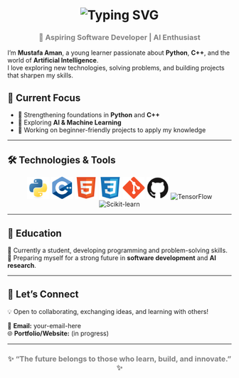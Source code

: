 <!-- 1) BIG HEADING WITH GREY THEME -->
<h1 align="center">
  <!-- Multiple lines in typing animation; separate them with semicolons (;) -->
  <img 
    src="https://readme-typing-svg.demolab.com/?lines=Hi+there!+I%27m+Mustafa+Aman;An+Aspiring+Software+Developer;Welcome+to+my+Profile!&font=Montserrat&weight=700&size=40&color=808080&duration=2000&pause=1000&center=true&vCenter=true&width=900&height=120" 
    alt="Typing SVG" 
  />
</h1>

<!-- 2) SUB-HEADING IN GREY -->
<h3 align="center" style="color:#808080;">
  🚀 Aspiring Software Developer | AI Enthusiast
</h3>

I’m **Mustafa Aman**, a young learner passionate about **Python**, **C++**, and the world of **Artificial Intelligence**.  
I love exploring new technologies, solving problems, and building projects that sharpen my skills.  


## 🎯 Current Focus  
- 🔹 Strengthening foundations in **Python** and **C++**  
- 🔹 Exploring **AI & Machine Learning**  
- 🔹 Working on beginner-friendly projects to apply my knowledge  

---

## 🛠️ Technologies & Tools  

<p align="center">
  <!-- Languages -->
  <img src="https://raw.githubusercontent.com/devicons/devicon/master/icons/python/python-original.svg" alt="Python" width="50" height="50"/>
  <img src="https://raw.githubusercontent.com/devicons/devicon/master/icons/cplusplus/cplusplus-original.svg" alt="C++" width="50" height="50"/>
  <img src="https://raw.githubusercontent.com/devicons/devicon/master/icons/html5/html5-original.svg" alt="HTML5" width="50" height="50"/>
  <img src="https://raw.githubusercontent.com/devicons/devicon/master/icons/css3/css3-original.svg" alt="CSS3" width="50" height="50"/>
  
  <!-- Tools -->
  <img src="https://raw.githubusercontent.com/devicons/devicon/master/icons/git/git-original.svg" alt="Git" width="50" height="50"/>
  <img src="https://raw.githubusercontent.com/devicons/devicon/master/icons/github/github-original.svg" alt="GitHub" width="50" height="50"/>
  
  <!-- AI/ML -->
  <img src="https://upload.wikimedia.org/wikipedia/commons/1/10/TensorFlow_logo.svg" alt="TensorFlow" width="50" height="50"/>
  <img src="https://upload.wikimedia.org/wikipedia/commons/0/05/Scikit_learn_logo_small.svg" alt="Scikit-learn" width="50" height="50"/>
</p>

---

## 📖 Education  
📌 Currently a student, developing programming and problem-solving skills.  
📌 Preparing myself for a strong future in **software development** and **AI research**.  

---

## 🤝 Let’s Connect  
💡 Open to collaborating, exchanging ideas, and learning with others!  

📧 **Email:** your-email-here  
🌐 **Portfolio/Website:** (in progress)  

---

<h3 align="center" style="color:#808080;">
✨ “The future belongs to those who learn, build, and innovate.” ✨
</h3>
